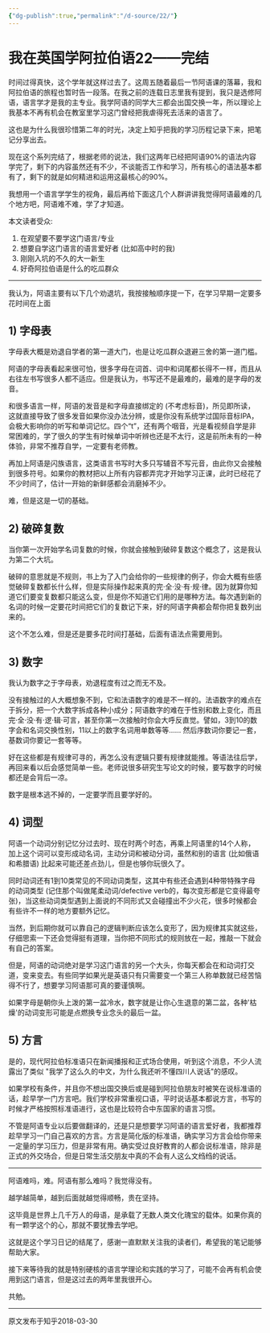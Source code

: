 ```yaml
---
{"dg-publish":true,"permalink":"/d-source/22/"}
---
```


# 我在英国学阿拉伯语22——完结
时间过得真快，这个学年就这样过去了。这周五随着最后一节阿语课的落幕，我和阿拉伯语的旅程也暂时告一段落。在我之前的连载日志里我有提到，我只是选修阿语，语言学才是我的主专业。我学阿语的同学大三都会出国交换一年，所以理论上我基本不再有机会在教室里学习这门曾经把我虐得死去活来的语言了。

这也是为什么我很珍惜第二年的时光，决定上知乎把我的学习历程记录下来，把笔记分享出去。

现在这个系列完结了，根据老师的说法，我们这两年已经把阿语90%的语法内容学完了，剩下的内容虽然还有不少，不谈能否工作和学习，所有核心的语法基本都有了，剩下的就是如何精进和运用这最核心的90%。

我想用一个语言学学生的视角，最后再给下面这几个人群讲讲我觉得阿语最难的几个地方吧，阿语难不难，学了才知道。

本文读者受众:

1. 在观望要不要学这门语言/专业
2. 想要自学这门语言的语言爱好者 (比如高中时的我)
3. 刚刚入坑的不久的大一新生
4. 好奇阿拉伯语是什么的吃瓜群众

---

我认为，阿语主要有以下几个劝退坑，我按接触顺序提一下，在学习早期一定要多花时间在上面

## 1) 字母表

字母表大概是劝退自学者的第一道大门，也是让吃瓜群众退避三舍的第一道门槛。

阿语的字母表看起来很可怕，很多字母在词首、词中和词尾都长得不一样，而且从右往左书写很多人都不适应。但是我认为，书写还不是最难的，最难的是字母的发音。

和很多语言一样，阿语的发音是和字母直接绑定的 (不考虑标音)，所见即所读，这就直接导致了很多发音如果你没办法分辨，或是你没有系统学过国际音标IPA，会极大影响你的听写和单词记忆。四个“t”，还有两个咽音，光是看视频自学是非常困难的，学了很久的学生有时候单词中听辨也还是不太行，这是前所未有的一种体验，非常不推荐自学，一定要有老师教。

再加上阿语是闪族语言，这类语言书写时大多只写辅音不写元音，由此你又会接触到很多符号。如果你的教材把以上所有内容都弄完才开始学习正课，此时已经花了不少时间了，估计一开始的新鲜感都会消磨掉不少。

难，但是这是一切的基础。

  

## 2) 破碎复数

当你第一次开始学名词复数的时候，你就会接触到破碎复数这个概念了，这是我认为第二个大坑。

破碎的意思就是不规则，书上为了入门会给你的一些规律的例子，你会大概有些感觉破碎复数都长什么样，但是实际操作起来真的完·全·没·有·规·律。因为就算你知道它们要变复数都只能这么变，但是你不知道它们用的是哪种方法。每次遇到新的名词的时候一定要花时间把它们的复数记下来，好的阿语字典都会帮你把复数列出来的。

这个不怎么难，但是还是要多花时间打基础，后面有语法点需要用到。

  

## 3) 数字

我认为数字之于字母表，劝退程度有过之而无不及。

没有接触过的人大概想象不到，它和法语数字的难是不一样的。法语数字的难点在于拆分，把一个大数字拆成各种小成分；阿语数字的难在于性别和数上变化，而且完·全·没·有·逻·辑·可言，甚至你第一次接触时你会大呼反直觉。譬如，3到10的数字会和名词交换性别，11以上的数字名词用单数等等…… 然后序数词你要记一套，基数词你要记一套等等。

好在这些都是有规律可寻的，再怎么没有逻辑只要有规律就能推。等语法往后学，再回来看以后会感觉简单一些。老师说很多研究生写论文的时候，要写数字的时候都还是会背后一凉。

数字是根本逃不掉的，一定要学而且要学好的。

  

## 4) 词型

阿语一个动词分别记忆分过去时、现在时两个时态，再乘上阿语里的14个人称，加上这个词可以变形成动名词，主动分词和被动分词，虽然和别的语言 (比如俄语和希腊语) 比起来可能还差点劲儿，但是也够你玩很久了。

同时动词还有1到10类常见的不同动词类型，这其中有些还会遇到4种带特殊字母的动词类型 (记住那个叫做尾柔动词/defective verb的，每次变形都是它变得最夸张)，当这些动词类型遇到上面说的不同形式又会碰撞出不少火花，很多时候都会有些许不一样的地方要额外记忆。

当然，到后期你就可以靠自己的逻辑判断应该怎么变形了，因为规律其实就这些，仔细思索一下还会觉得挺有道理，当你把不同形式的规则放在一起，推敲一下就会有自己的答案。

但是，阿语的动词绝对是学习这门语言的另一个大头，你每天都会在和动词打交道，变来变去。有些同学如果光是英语只有只需要变一个第三人称单数就已经苦恼得不行了，想要学习阿语那可真的要谨慎啊。

如果字母是朝你头上泼的第一盆冷水，数字就是让你心生退意的第二盆，各种'枯燥'的动词变形可能是点燃换专业念头的最后一盆。

  

## 5) 方言

是的，现代阿拉伯标准语只在新闻播报和正式场合使用，听到这个消息，不少人流露出了类似 "我学了这么久的中文，为什么我还听不懂四川人说话"的感叹。

如果学校有条件，并且你不想出国交换后或是碰到阿拉伯朋友时被笑在说标准语的话，趁早学一门方言吧。我们学校非常重视口语，平时说话基本都说方言，书写的时候才严格按照标准语进行，这也是比较符合中东国家的语言习惯。

不管是阿语专业以后要做翻译的，还是只是想要学习阿语的语言爱好者，我都推荐趁早学习一门自己喜欢的方言。方言是简化版的标准语，确实学习方言会给你带来一定量的学习压力，但是非常有用。确实受过良好教育的人都会说标准语，除非是正式的外交场合，但是日常生活交朋友中真的不会有人这么文绉绉的说话。

---

阿语难吗，难。阿语有那么难吗？我觉得没有。

越学越简单，越到后面就越觉得顺畅，贵在坚持。

这毕竟是世界上几千万人的母语，是承载了无数人类文化瑰宝的载体。如果你真的有一颗学这个的心，那就不要犹豫去学吧。

这就是这个学习日记的结尾了，感谢一直默默关注我的读者们，希望我的笔记能够帮助大家。

接下来等待我的就是特别硬核的语言学理论和实践的学习了，可能不会再有机会使用到这门语言，但是这过去的两年里我很开心。

共勉。

---
原文发布于知乎2018-03-30
